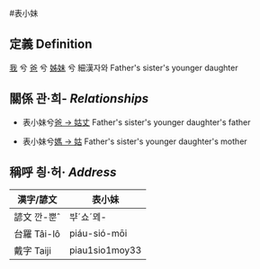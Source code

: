 #表小妹
## 定義 Definition
[我](member1.md) 兮 [爸](member2.md) 兮 [姊妹](member12.md) 兮 細漢자와 Father's sister's younger daughter

## 關係 관·희- _Relationships_

- 表小妹兮[爸 → 姑丈](member43.md) Father's sister's younger daughter's father

- 表小妹兮[媽 → 姑](member12.md) Father's sister's younger daughter's mother



## 稱呼 칑·허· _Address_

漢字/諺文 | 表小妹
--- | ---
諺文 깐-뿐ˆ | ᄇᆤˊ쇼ˊᄆᆀ-
台羅 Tâi-lô | piáu-sió-mōi
戴字 Taiji | piau1sio1moy33


